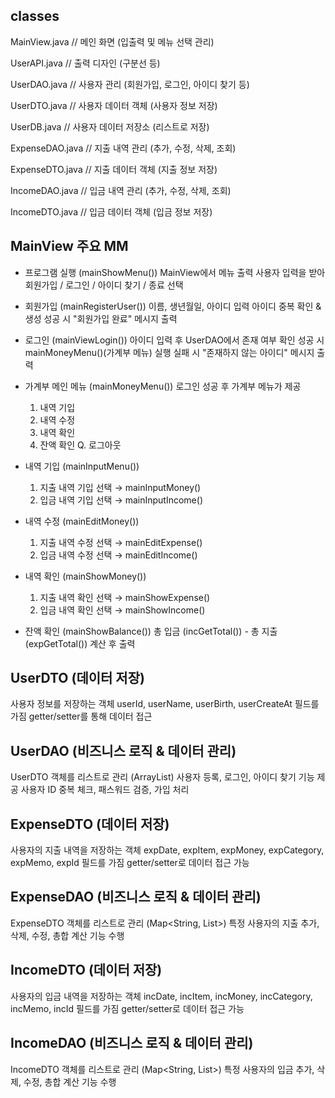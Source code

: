 ## classes

MainView.java        // 메인 화면 (입출력 및 메뉴 선택 관리)

UserAPI.java         // 출력 디자인 (구분선 등)

UserDAO.java         // 사용자 관리 (회원가입, 로그인, 아이디 찾기 등)

UserDTO.java         // 사용자 데이터 객체 (사용자 정보 저장)

UserDB.java          // 사용자 데이터 저장소 (리스트로 저장)

ExpenseDAO.java      // 지출 내역 관리 (추가, 수정, 삭제, 조회)

ExpenseDTO.java      // 지출 데이터 객체 (지출 정보 저장)

IncomeDAO.java       // 입금 내역 관리 (추가, 수정, 삭제, 조회)

IncomeDTO.java       // 입금 데이터 객체 (입금 정보 저장)


## MainView 주요 MM

* 프로그램 실행 (mainShowMenu())
	MainView에서 메뉴 출력
	사용자 입력을 받아 회원가입 / 로그인 / 아이디 찾기 / 종료 선택

* 회원가입 (mainRegisterUser())
	이름, 생년월일, 아이디 입력
	아이디 중복 확인 & 생성
	성공 시 "회원가입 완료" 메시지 출력

* 로그인 (mainViewLogin())
	아이디 입력 후 UserDAO에서 존재 여부 확인
	성공 시 mainMoneyMenu()(가계부 메뉴) 실행
	실패 시 "존재하지 않는 아이디" 메시지 출력

* 가계부 메인 메뉴 (mainMoneyMenu())
	로그인 성공 후 가계부 메뉴가 제공
	1. 내역 기입
	2. 내역 수정
	3. 내역 확인
	4. 잔액 확인
	Q. 로그아웃

* 내역 기입 (mainInputMenu())
	1. 지출 내역 기입 선택 → mainInputMoney() 
	2. 입금 내역 기입 선택 → mainInputIncome()

* 내역 수정 (mainEditMoney())
	1. 지출 내역 수정 선택 → mainEditExpense() 
	2. 입금 내역 수정 선택 → mainEditIncome()

* 내역 확인 (mainShowMoney())
	1. 지출 내역 확인 선택 → mainShowExpense() 
	2. 입금 내역 확인 선택 → mainShowIncome()

* 잔액 확인 (mainShowBalance())
	총 입금 (incGetTotal()) - 총 지출 (expGetTotal()) 계산 후 출력


## UserDTO (데이터 저장)

사용자 정보를 저장하는 객체
userId, userName, userBirth, userCreateAt 필드를 가짐
getter/setter를 통해 데이터 접근

## UserDAO (비즈니스 로직 & 데이터 관리)

UserDTO 객체를 리스트로 관리 (ArrayList<UserDTO>)
사용자 등록, 로그인, 아이디 찾기 기능 제공
사용자 ID 중복 체크, 패스워드 검증, 가입 처리

## ExpenseDTO (데이터 저장)
사용자의 지출 내역을 저장하는 객체
expDate, expItem, expMoney, expCategory, expMemo, expId 필드를 가짐
getter/setter로 데이터 접근 가능

## ExpenseDAO (비즈니스 로직 & 데이터 관리)
ExpenseDTO 객체를 리스트로 관리 (Map<String, List<ExpenseDTO>>)
특정 사용자의 지출 추가, 삭제, 수정, 총합 계산 기능 수행

## IncomeDTO (데이터 저장)
사용자의 입금 내역을 저장하는 객체
incDate, incItem, incMoney, incCategory, incMemo, incId 필드를 가짐
getter/setter로 데이터 접근 가능

## IncomeDAO (비즈니스 로직 & 데이터 관리)
IncomeDTO 객체를 리스트로 관리 (Map<String, List<IncomeDTO>>)
특정 사용자의 입금 추가, 삭제, 수정, 총합 계산 기능 수행

